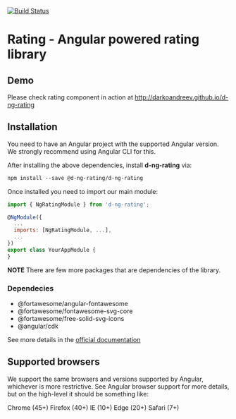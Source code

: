 [![Build Status](https://travis-ci.com/darkoandreev/d-ng-rating.svg?token=dyC7xCjKChVxFuxWSFtn&branch=master)](https://travis-ci.com/darkoandreev/d-ng-rating)

# Rating - Angular powered rating library

## Demo

Please check rating component in action at http://darkoandreev.github.io/d-ng-rating

## Installation

You need to have an Angular project with the supported Angular version. We strongly recommend using Angular CLI for this.


After installing the above dependencies, install **d-ng-rating** via:

```html
npm install --save @d-ng-rating/d-ng-rating
```

Once installed you need to import our main module:

```javascript
import { NgRatingModule } from 'd-ng-rating';

@NgModule({
  ...
  imports: [NgRatingModule, ...],
  ...
})
export class YourAppModule {
}
```
**NOTE** There are few more packages that are dependencies of the library.

### Dependecies
- @fortawesome/angular-fontawesome
- @fortawesome/fontawesome-svg-core
- @fortawesome/free-solid-svg-icons
- @angular/cdk

See more details in the [official documentation](https://github.com/darkoandreev/d-ng-rating/blob/master/projects/d-ng-rating/README.md)

## Supported browsers

We support the same browsers and versions supported by Angular, whichever is more restrictive. See Angular browser support for more details, but on the high-level it should be something like:

Chrome (45+)
Firefox (40+)
IE (10+)
Edge (20+)
Safari (7+)
